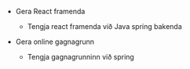 - Gera React framenda
  - Tengja react framenda við Java spring bakenda

- Gera online gagnagrunn
  - Tengja gagnagrunninn við spring